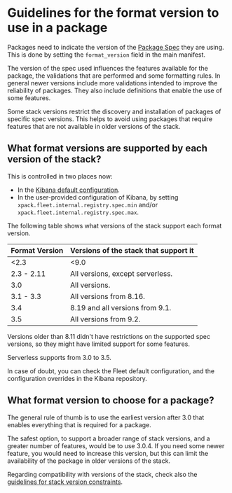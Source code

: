 # Guidelines for the format version to use in a package

Packages need to indicate the version of the [Package Spec](https://github.com/elastic/package-spec) they are using.
This is done by setting the `format_version` field in the main manifest.

The version of the spec used influences the features available for the package,
the validations that are performed and some formatting rules. In general newer
versions include more validations intended to improve the reliability of
packages. They also include definitions that enable the use of some features.

Some stack versions restrict the discovery and installation of packages of
specific spec versions. This helps to avoid using packages that require features
that are not available in older versions of the stack.

## What format versions are supported by each version of the stack?

This is controlled in two places now:
- In the [Kibana default configuration](https://github.com/elastic/kibana/blob/84fcda021be1d71018fa77005837da7e932c6d7f/x-pack/plugins/fleet/server/config.ts#L224).
- In the user-provided configuration of Kibana, by setting
  `xpack.fleet.internal.registry.spec.min` and/or
  `xpack.fleet.internal.registry.spec.max`.

The following table shows what versions of the stack support each format
version.

| Format Version | Versions of the stack that support it |
| -- | -- |
| <2.3 | <9.0 |
| 2.3 - 2.11 | All versions, except serverless. |
| 3.0 | All versions. |
| 3.1 - 3.3 | All versions from 8.16. |
| 3.4 | 8.19 and all versions from 9.1. |
| 3.5 | All versions from 9.2. |

Versions older than 8.11 didn't have restrictions on the supported spec versions,
so they might have limited support for some features.

Serverless supports from 3.0 to 3.5.

In case of doubt, you can check the Fleet default configuration, and the
configuration overrides in the Kibana repository.

## What format version to choose for a package?

The general rule of thumb is to use the earliest version after 3.0 that enables
everything that is required for a package.

The safest option, to support a broader range of stack versions, and a greater
number of features, would be to use 3.0.4. If you need some newer feature, you
would need to increase this version, but this can limit the availability of the
package in older versions of the stack.

Regarding compatibility with versions of the stack, check also the [guidelines
for stack version constraints](./stack_version_support.md).

